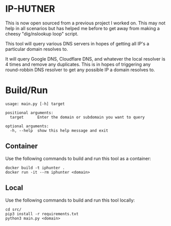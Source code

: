 # IP-HUTNER
This is now open sourced from a previous project I worked on. This may not help in all scenarios but has helped me before to get away from making a cheesy "dig/nslookup loop" script.

This tool will query various DNS servers in hopes of getting all IP's a particular domain resolves to.

It will query Google DNS, Cloudflare DNS, and whatever the local resolver is 4 times and remove any 
duplicates. This is in hopes of triggering any round-robbin DNS resolver to get any possible IP a 
domain resolves to.

# Build/Run
```
usage: main.py [-h] target

positional arguments:
  target      Enter the domain or subdomain you want to query

optional arguments:
  -h, --help  show this help message and exit
```
## Container
Use the following commands to build and run this tool as a container:
```
docker build -t iphunter .
docker run -it --rm iphunter <domain>
``` 

## Local
Use the following commands to build and run this tool locally:
```
cd src/
pip3 install -r requirements.txt
python3 main.py <domain>
```
